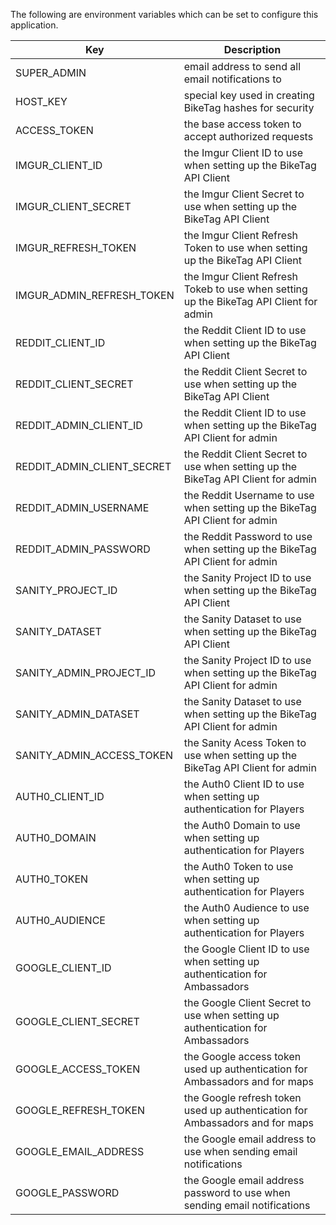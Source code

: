 The following are environment variables which can be set to configure this application. 

|     Key                       | Description                                                                               |
| ------------------------------| ------------------------------------------------------------------------------------------|
| SUPER_ADMIN                   | email address to send all email notifications to                                          |
| HOST_KEY                      | special key used in creating BikeTag hashes for security                                  |
| ACCESS_TOKEN                  | the base access token to accept authorized requests                                       |
| IMGUR_CLIENT_ID               | the Imgur Client ID to use when setting up the BikeTag API Client                         |
| IMGUR_CLIENT_SECRET           | the Imgur Client Secret to use when setting up the BikeTag API Client                     |
| IMGUR_REFRESH_TOKEN           | the Imgur Client Refresh Token to use when setting up the BikeTag API Client              |
| IMGUR_ADMIN_REFRESH_TOKEN     | the Imgur Client Refresh Tokeb to use when setting up the BikeTag API Client for admin    |
| REDDIT_CLIENT_ID              | the Reddit Client ID to use when setting up the BikeTag API Client                        |
| REDDIT_CLIENT_SECRET          | the Reddit Client Secret to use when setting up the BikeTag API Client                    |
| REDDIT_ADMIN_CLIENT_ID        | the Reddit Client ID to use when setting up the BikeTag API Client for admin              |
| REDDIT_ADMIN_CLIENT_SECRET    | the Reddit Client Secret to use when setting up the BikeTag API Client  for admin         |
| REDDIT_ADMIN_USERNAME         | the Reddit Username to use when setting up the BikeTag API Client for admin               |
| REDDIT_ADMIN_PASSWORD         | the Reddit Password to use when setting up the BikeTag API Client for admin               |
| SANITY_PROJECT_ID             | the Sanity Project ID to use when setting up the BikeTag API Client                       |
| SANITY_DATASET                | the Sanity Dataset to use when setting up the BikeTag API Client                          |
| SANITY_ADMIN_PROJECT_ID       | the Sanity Project ID to use when setting up the BikeTag API Client for admin             |
| SANITY_ADMIN_DATASET          | the Sanity Dataset to use when setting up the BikeTag API Client for admin                |
| SANITY_ADMIN_ACCESS_TOKEN     | the Sanity Acess Token to use when setting up the BikeTag API Client for admin            |
| AUTH0_CLIENT_ID               | the Auth0 Client ID to use when setting up authentication for Players                     |
| AUTH0_DOMAIN                  | the Auth0 Domain to use when setting up authentication for Players                        |
| AUTH0_TOKEN                   | the Auth0 Token to use when setting up authentication for Players                         |
| AUTH0_AUDIENCE                | the Auth0 Audience to use when setting up authentication for Players                      |
| GOOGLE_CLIENT_ID              | the Google Client ID to use when setting up authentication for Ambassadors                |
| GOOGLE_CLIENT_SECRET          | the Google Client Secret to use when setting up authentication for Ambassadors            |
| GOOGLE_ACCESS_TOKEN           | the Google access token used up authentication for Ambassadors and for maps               |
| GOOGLE_REFRESH_TOKEN          | the Google refresh token used up authentication for Ambassadors and for maps              |
| GOOGLE_EMAIL_ADDRESS          | the Google email address to use when sending email notifications                          |
| GOOGLE_PASSWORD               | the Google email address password to use when sending email notifications                 |